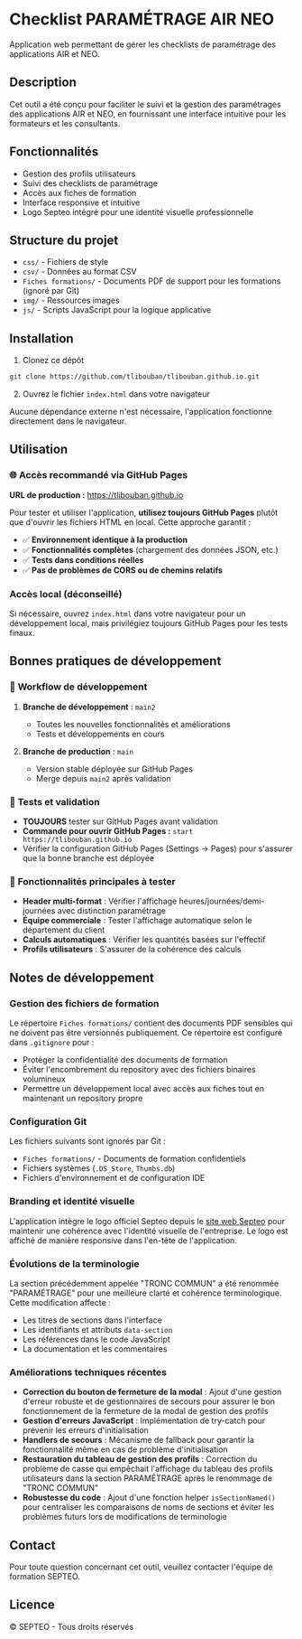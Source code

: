 # Checklist PARAMÉTRAGE AIR NEO

Application web permettant de gérer les checklists de paramétrage des applications AIR et NEO.

## Description

Cet outil a été conçu pour faciliter le suivi et la gestion des paramétrages des applications AIR et NEO, en fournissant une interface intuitive pour les formateurs et les consultants.

## Fonctionnalités

- Gestion des profils utilisateurs
- Suivi des checklists de paramétrage
- Accès aux fiches de formation
- Interface responsive et intuitive
- Logo Septeo intégré pour une identité visuelle professionnelle

## Structure du projet

- `css/` - Fichiers de style
- `csv/` - Données au format CSV
- `Fiches formations/` - Documents PDF de support pour les formations (ignoré par Git)
- `img/` - Ressources images
- `js/` - Scripts JavaScript pour la logique applicative

## Installation

1. Clonez ce dépôt

```bash
git clone https://github.com/tlibouban/tlibouban.github.io.git
```

2. Ouvrez le fichier `index.html` dans votre navigateur

Aucune dépendance externe n'est nécessaire, l'application fonctionne directement dans le navigateur.

## Utilisation

### 🌐 **Accès recommandé via GitHub Pages**

**URL de production :** https://tlibouban.github.io

Pour tester et utiliser l'application, **utilisez toujours GitHub Pages** plutôt que d'ouvrir les fichiers HTML en local. Cette approche garantit :
- ✅ **Environnement identique à la production**
- ✅ **Fonctionnalités complètes** (chargement des données JSON, etc.)
- ✅ **Tests dans conditions réelles**
- ✅ **Pas de problèmes de CORS ou de chemins relatifs**

### Accès local (déconseillé)

Si nécessaire, ouvrez `index.html` dans votre navigateur pour un développement local, mais privilégiez toujours GitHub Pages pour les tests finaux.

## Bonnes pratiques de développement

### 🔄 **Workflow de développement**

1. **Branche de développement** : `main2` 
   - Toutes les nouvelles fonctionnalités et améliorations
   - Tests et développements en cours

2. **Branche de production** : `main`
   - Version stable déployée sur GitHub Pages
   - Merge depuis `main2` après validation

### 🧪 **Tests et validation**

- **TOUJOURS** tester sur GitHub Pages avant validation
- **Commande pour ouvrir GitHub Pages :** `start https://tlibouban.github.io`
- Vérifier la configuration GitHub Pages (Settings → Pages) pour s'assurer que la bonne branche est déployée

### 📱 **Fonctionnalités principales à tester**

- **Header multi-format** : Vérifier l'affichage heures/journées/demi-journées avec distinction paramétrage
- **Équipe commerciale** : Tester l'affichage automatique selon le département du client
- **Calculs automatiques** : Vérifier les quantités basées sur l'effectif
- **Profils utilisateurs** : S'assurer de la cohérence des calculs

## Notes de développement

### Gestion des fichiers de formation

Le répertoire `Fiches formations/` contient des documents PDF sensibles qui ne doivent pas être versionnés publiquement. Ce répertoire est configuré dans `.gitignore` pour :
- Protéger la confidentialité des documents de formation
- Éviter l'encombrement du repository avec des fichiers binaires volumineux
- Permettre un développement local avec accès aux fiches tout en maintenant un repository propre

### Configuration Git

Les fichiers suivants sont ignorés par Git :
- `Fiches formations/` - Documents de formation confidentiels
- Fichiers systèmes (`.DS_Store`, `Thumbs.db`)
- Fichiers d'environnement et de configuration IDE

### Branding et identité visuelle

L'application intègre le logo officiel Septeo depuis le [site web Septeo](https://www.septeo.com/fr) pour maintenir une cohérence avec l'identité visuelle de l'entreprise. Le logo est affiché de manière responsive dans l'en-tête de l'application.

### Évolutions de la terminologie

La section précédemment appelée "TRONC COMMUN" a été renommée "PARAMÉTRAGE" pour une meilleure clarté et cohérence terminologique. Cette modification affecte :
- Les titres de sections dans l'interface
- Les identifiants et attributs `data-section` 
- Les références dans le code JavaScript
- La documentation et les commentaires

### Améliorations techniques récentes

- **Correction du bouton de fermeture de la modal** : Ajout d'une gestion d'erreur robuste et de gestionnaires de secours pour assurer le bon fonctionnement de la fermeture de la modal de gestion des profils
- **Gestion d'erreurs JavaScript** : Implémentation de try-catch pour prévenir les erreurs d'initialisation
- **Handlers de secours** : Mécanisme de fallback pour garantir la fonctionnalité même en cas de problème d'initialisation
- **Restauration du tableau de gestion des profils** : Correction du problème de casse qui empêchait l'affichage du tableau des profils utilisateurs dans la section PARAMÉTRAGE après le renommage de "TRONC COMMUN"
- **Robustesse du code** : Ajout d'une fonction helper `isSectionNamed()` pour centraliser les comparaisons de noms de sections et éviter les problèmes futurs lors de modifications de terminologie

## Contact

Pour toute question concernant cet outil, veuillez contacter l'équipe de formation SEPTEO.

## Licence

© SEPTEO - Tous droits réservés
